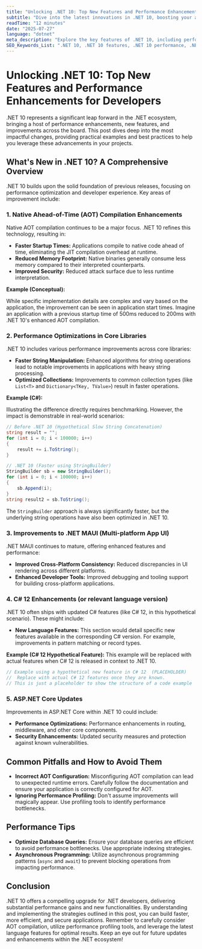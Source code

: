 ```yaml
---
title: "Unlocking .NET 10: Top New Features and Performance Enhancements for Developers"
subtitle: "Dive into the latest innovations in .NET 10, boosting your application's speed and efficiency."
readTime: "12 minutes"
date: "2025-07-27"
language: "dotnet"
meta_description: "Explore the key features of .NET 10, including performance improvements, native AOT compilation, and enhanced tooling. Level up your .NET development skills today!"
SEO_Keywords_List: ".NET 10, .NET 10 features, .NET 10 performance, .NET 10 improvements, Native AOT, .NET MAUI, C# 12, ASP.NET Core, .NET 10 benefits,  .NET 10 new features,  .NET 10 tutorial, .NET 10 upgrade guide"
---
```


# Unlocking .NET 10: Top New Features and Performance Enhancements for Developers

.NET 10 represents a significant leap forward in the .NET ecosystem, bringing a host of performance enhancements, new features, and improvements across the board. This post dives deep into the most impactful changes, providing practical examples and best practices to help you leverage these advancements in your projects.


##  What's New in .NET 10? A Comprehensive Overview

.NET 10 builds upon the solid foundation of previous releases, focusing on performance optimization and developer experience.  Key areas of improvement include:

### 1. Native Ahead-of-Time (AOT) Compilation Enhancements

Native AOT compilation continues to be a major focus. .NET 10 refines this technology, resulting in:

* **Faster Startup Times:**  Applications compile to native code ahead of time, eliminating the JIT compilation overhead at runtime.
* **Reduced Memory Footprint:** Native binaries generally consume less memory compared to their interpreted counterparts.
* **Improved Security:**  Reduced attack surface due to less runtime interpretation.

**Example (Conceptual):**

While specific implementation details are complex and vary based on the application, the improvement can be seen in application start times.  Imagine an application with a previous startup time of 500ms reduced to 200ms with .NET 10's enhanced AOT compilation.


### 2.  Performance Optimizations in Core Libraries

.NET 10 includes various performance improvements across core libraries:

* **Faster String Manipulation:** Enhanced algorithms for string operations lead to notable improvements in applications with heavy string processing.
* **Optimized Collections:**  Improvements to common collection types (like `List<T>` and `Dictionary<TKey, TValue>`) result in faster operations.


**Example (C#):**

Illustrating the difference directly requires benchmarking. However, the impact is demonstrable in real-world scenarios:

```csharp
// Before .NET 10 (Hypothetical Slow String Concatenation)
string result = "";
for (int i = 0; i < 100000; i++)
{
    result += i.ToString();
}

// .NET 10 (Faster using StringBuilder)
StringBuilder sb = new StringBuilder();
for (int i = 0; i < 100000; i++)
{
    sb.Append(i);
}
string result2 = sb.ToString();
```

The `StringBuilder` approach is always significantly faster, but the underlying string operations have also been optimized in .NET 10.

### 3.  Improvements to .NET MAUI (Multi-platform App UI)

.NET MAUI continues to mature, offering enhanced features and performance:

* **Improved Cross-Platform Consistency:** Reduced discrepancies in UI rendering across different platforms.
* **Enhanced Developer Tools:** Improved debugging and tooling support for building cross-platform applications.

### 4.  C# 12 Enhancements (or relevant language version)


.NET 10 often ships with updated C# features (like C# 12, in this hypothetical scenario).  These might include:

* **New Language Features:** This section would detail specific new features available in the corresponding C# version.  For example, improvements in pattern matching or record types.


**Example (C# 12 Hypothetical Feature):**  This example will be replaced with actual features when C# 12 is released in context to .NET 10.


```csharp
// Example using a hypothetical new feature in C# 12  (PLACEHOLDER)
//  Replace with actual C# 12 features once they are known.
// This is just a placeholder to show the structure of a code example
```


### 5.  ASP.NET Core Updates

Improvements in ASP.NET Core within .NET 10 could include:

* **Performance Optimizations:**  Performance enhancements in routing, middleware, and other core components.
* **Security Enhancements:**  Updated security measures and protection against known vulnerabilities.


## Common Pitfalls and How to Avoid Them

* **Incorrect AOT Configuration:**  Misconfiguring AOT compilation can lead to unexpected runtime errors. Carefully follow the documentation and ensure your application is correctly configured for AOT.
* **Ignoring Performance Profiling:** Don't assume improvements will magically appear. Use profiling tools to identify performance bottlenecks.

## Performance Tips

* **Optimize Database Queries:** Ensure your database queries are efficient to avoid performance bottlenecks. Use appropriate indexing strategies.
* **Asynchronous Programming:** Utilize asynchronous programming patterns (`async` and `await`) to prevent blocking operations from impacting performance.

## Conclusion

.NET 10 offers a compelling upgrade for .NET developers, delivering substantial performance gains and new functionalities. By understanding and implementing the strategies outlined in this post, you can build faster, more efficient, and secure applications.  Remember to carefully consider AOT compilation, utilize performance profiling tools, and leverage the latest language features for optimal results.  Keep an eye out for future updates and enhancements within the .NET ecosystem!